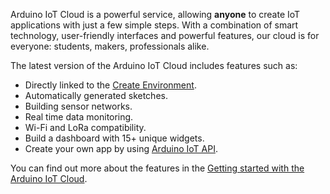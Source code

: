 Arduino IoT Cloud is a powerful service, allowing **anyone** to create IoT applications with just a few simple steps. With a combination of smart technology, user-friendly interfaces and powerful features, our cloud is for everyone: students, makers, professionals alike.

The latest version of the Arduino IoT Cloud includes features such as:

* Directly linked to the [Create Environment](https://cloud.arduino.cc/).
* Automatically generated sketches.
* Building sensor networks.
* Real time data monitoring.
* Wi-Fi and LoRa compatibility.
* Build a dashboard with 15+ unique widgets.
* Create your own app by using [Arduino IoT API](https://www.arduino.cc/reference/en/iot/api/).

You can find out more about the features in the [Getting started with the Arduino IoT Cloud](https://docs.arduino.cc/arduino-cloud/getting-started/iot-cloud-getting-started).
